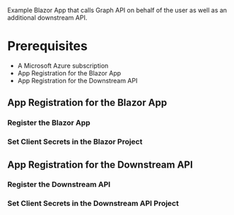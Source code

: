 Example Blazor App that calls Graph API on behalf of the user as well as an additional downstream API.

# Prerequisites

- A Microsoft Azure subscription
- App Registration for the Blazor App			
- App Registration for the Downstream API

## App Registration for the Blazor App

### Register the Blazor App

### Set Client Secrets in the Blazor Project

## App Registration for the Downstream API

### Register the Downstream API

### Set Client Secrets in the Downstream API Project
